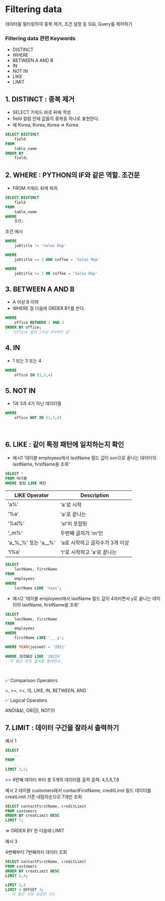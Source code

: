# Filtering data
데이터를 필터링하여 중복 제거, 조건 설정 등 SQL Query를 제어하기

### Filtering data 관련 Keywords
- DISTINCT
- WHERE
- BETWEEN A AND B
- IN
- NOT IN
- LIKE
- LIMIT

## 1. DISTINCT : 중복 제거
- SELECT 키워드 바로 뒤에 작성
- field 컬럼 안에 값들의 중복을 하나로 표현한다. 
- 예 Korea, Korea, Korea => Korea

```SQL
SELECT DISTINCT
    field
FROM
    table_name
ORDER BY
    field;
```

## 2. WHERE : PYTHON의 IF와 같은 역할. 조건문
- FROM 키워드 뒤에 위치
```SQL
SELECT DISTINCT
    field
FROM
    table_name
WHERE
    조건;
```
조건 예시
```SQL
WHERE
    jobtitle != 'Sales Rep'
```
```SQL
WHERE
    jobtitle >= 3 AND coffee = 'Sales Rep'
```
```SQL
WHERE
    jobtitle >= 3 OR coffee = 'Sales Rep'
```
## 3. BETWEEN A AND B
- A 이상 B 이하
- WHERE 절 다음에 ORDER BY를 쓴다.

```SQL
WHERE
    office BETWEEN 1 AND 4
ORDER BY office;
-- 'office 값이 1이상 4이하인 값'
```
## 4. IN
- 1 또는 3 또는 4
```SQL
WHERE
    office IN (1,3,4)
```
## 5. NOT IN
- 1과 3과 4가 아닌 데이터들
```SQL
WHERE
    office NOT IN (1,3,4)
```
<BR>

## 6. LIKE : 같이 특정 패턴에 일치하는지 확인
- 예시1 '테이블 employees에서 lastName 필드 값이 son으로 끝나는 데이터의 lastName, firstName을 조회'

```sql
SELECT *
FROM 테이블
WHERE 컬럼 LIKE 패턴
```

|LIKE Operator|Description|
|-|-|
|'a%'|'a'로 시작|
|'%a'|'a'로 끝나는|
|'%sl%'|'sl'이 포함된|
|'_m%'|두번째 글자가 'm'인|
|'a_%_%' 또는 'a__%'|'a로 시작하고 글자수가 3개 이상|
|'t%a'|'t'로 시작하고 'a'로 끝나는|

```SQL
SELECT 
    lastName, firstName
FROM 
    employees
WHERE 
    lastName LIKE '%son';
```

- 예시2 '테이블 employees에서 lastName 필드 값이 4자리면서 y로 끝나는 데이터의 lastName, firstName을 조회'

```SQL
SELECT 
    lastName, firstName
FROM 
    employees
WHERE
    firstName LIKE '___y';
```
```SQL
WHERE YEAR(joined) = '2021' 
    
WHERE JOINED LIKE '2021%'
--이 둘은 같은 결과를 출력한다.
```

<BR>

✅ Comparison Operators

=, >=, <=, IS, LIKE, IN, BETWEEN, AND

✅ Logical Operators

AND(&&), OR(||), NOT(!)

## 7. LIMIT : 데이터 구간을 잘라서 출력하기

예시 1
```SQL
SELECT
    ..
FROM
    ..
LIMIT 3,5;
```
=> 4번째 데이터 부터 총 5개의 데이터를 출력
출력: 4,5,6,7,8

예시 2
테이블 customers에서 contactFirstName, creditLimit 필드 데이터를 creatLimit 기준 내림차순으로 7개만 조회
```sql
SELECT contactFirstName, creditLimit
FROM customers
ORDER BY creatLimit DESC
LIMIT 7;
```
=> ORDER BY 한 다음에 LIMIT

예시 3

4번째부터 7번째까지 데이터 조회
```sql
SELECT contactFirstName, creditLimit
FROM customers
ORDER BY creatLimit DESC
LIMIT 3,4;
```
```SQL
LIMIT 3,4
LIMIT 4 OFFSET 3;
-- 이 둘은 서로 동일한 코드
```

